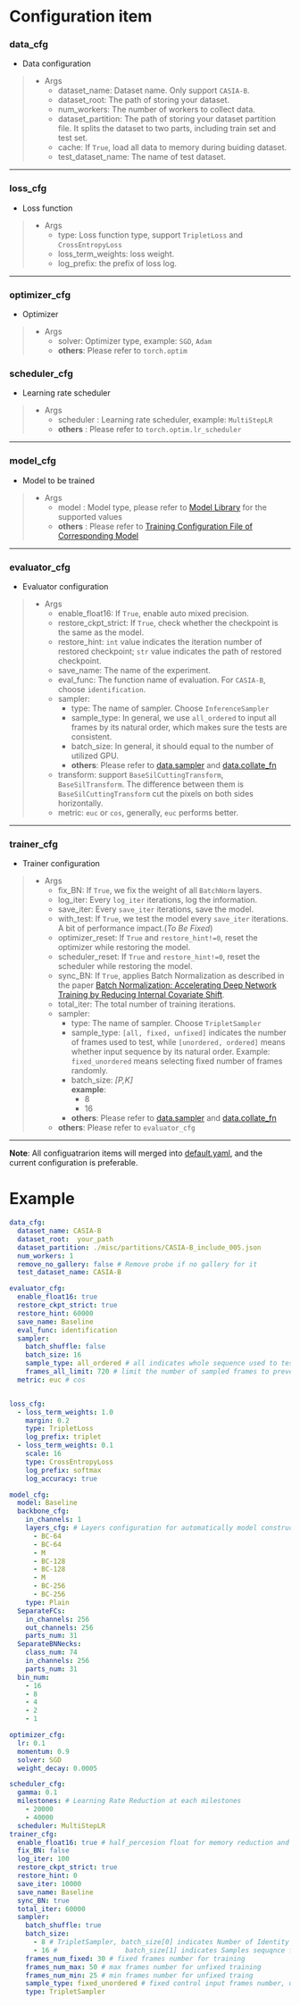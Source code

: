 # Configuration item

### data_cfg
* Data configuration
>
>  * Args
>     * dataset_name: Dataset name. Only support `CASIA-B`.
>     * dataset_root: The path of storing your dataset.
>     * num_workers: The number of workers to collect data.
>     * dataset_partition: The path of storing your dataset partition file. It splits the dataset to two parts, including train set and test set.
>     * cache: If `True`, load all data to memory during buiding dataset.
>     * test_dataset_name: The name of test dataset. 
----

### loss_cfg
* Loss function
>  * Args
>     * type: Loss function type, support `TripletLoss` and `CrossEntropyLoss`
>     * loss_term_weights: loss weight.
>     * log_prefix: the prefix of loss log.

----
### optimizer_cfg
* Optimizer
>  * Args
>     * solver: Optimizer type, example: `SGD`, `Adam`
>     * **others**: Please refer to `torch.optim`


### scheduler_cfg
* Learning rate scheduler
>  * Args
>     * scheduler : Learning rate scheduler, example: `MultiStepLR`
>     * **others** : Please refer to `torch.optim.lr_scheduler`
----
### model_cfg
* Model to be trained
>  * Args
>     * model : Model type, please refer to [Model Library](../lib/modeling/models) for the supported values
>     * **others** : Please refer to [Training Configuration File of Corresponding Model](../config)
----
### evaluator_cfg
* Evaluator configuration
>  * Args
>     * enable_float16: If `True`, enable auto mixed precision.
>     * restore_ckpt_strict: If `True`, check whether the checkpoint is the same as the model.
>     * restore_hint: `int` value indicates the iteration number of restored checkpoint; `str` value indicates the path of restored checkpoint.
>     * save_name: The name of the experiment.
>     * eval_func: The function name of evaluation. For `CASIA-B`, choose `identification`.
>     * sampler:
>       - type: The name of sampler. Choose `InferenceSampler`
>       - sample_type: In general, we use `all_ordered` to input all frames by its natural order, which makes sure the tests are consistent.
>       - batch_size: In general, it should equal to the number of utilized GPU.
>       - **others**: Please refer to [data.sampler](../lib/data/sampler.py) and [data.collate_fn](../lib/data/collate_fn.py)
>     * transform: support `BaseSilCuttingTransform`, `BaseSilTransform`. The difference between them is `BaseSilCuttingTransform` cut the pixels on both sides horizontally.
>     * metric: `euc` or `cos`, generally, `euc` performs better.

----
### trainer_cfg
* Trainer configuration
>  * Args
>     * fix_BN: If `True`, we fix the weight of all `BatchNorm` layers.
>     * log_iter: Every `log_iter` iterations, log the information.
>     * save_iter: Every `save_iter` iterations, save the model.
>     * with_test: If `True`, we test the model every `save_iter` iterations. A bit of performance impact.(*To Be Fixed*)
>     * optimizer_reset: If `True` and `restore_hint!=0`, reset the optimizer while restoring the model.
>     * scheduler_reset: If `True` and `restore_hint!=0`, reset the scheduler while restoring the model.
>     * sync_BN: If `True`, applies Batch Normalization as described in the paper [Batch Normalization: Accelerating Deep Network Training by Reducing Internal Covariate Shift](https://arxiv.org/abs/1502.03167).
>     * total_iter: The total number of training iterations.
>     * sampler:
>       - type: The name of sampler. Choose `TripletSampler`
>       - sample_type: `[all, fixed, unfixed]` indicates the number of frames used to test, while `[unordered, ordered]` means whether input sequence by its natural order. Example: `fixed_unordered` means selecting fixed number of frames randomly.
>       - batch_size: *[P,K]*\
>         **example**:
>         - 8
>         - 16
>       - **others**: Please refer to [data.sampler](../lib/data/sampler.py) and [data.collate_fn](../lib/data/collate_fn.py)
>     * **others**: Please refer to `evaluator_cfg`
---
**Note**: All configuatrarion items will merged into [default.yaml](../config/default.yaml), and the current configuration is preferable.

# Example

```yaml
data_cfg:
  dataset_name: CASIA-B
  dataset_root:  your_path
  dataset_partition: ./misc/partitions/CASIA-B_include_005.json
  num_workers: 1
  remove_no_gallery: false # Remove probe if no gallery for it
  test_dataset_name: CASIA-B

evaluator_cfg:
  enable_float16: true
  restore_ckpt_strict: true
  restore_hint: 60000
  save_name: Baseline
  eval_func: identification
  sampler:
    batch_shuffle: false
    batch_size: 16
    sample_type: all_ordered # all indicates whole sequence used to test, while ordered means input sequence by its natural order; Other options:   fixed_unordered
    frames_all_limit: 720 # limit the number of sampled frames to prevent out of memory
  metric: euc # cos


loss_cfg:
  - loss_term_weights: 1.0
    margin: 0.2
    type: TripletLoss
    log_prefix: triplet
  - loss_term_weights: 0.1
    scale: 16
    type: CrossEntropyLoss
    log_prefix: softmax
    log_accuracy: true

model_cfg:
  model: Baseline
  backbone_cfg:
    in_channels: 1
    layers_cfg: # Layers configuration for automatically model construction
      - BC-64
      - BC-64
      - M
      - BC-128
      - BC-128
      - M
      - BC-256
      - BC-256
    type: Plain
  SeparateFCs:
    in_channels: 256
    out_channels: 256
    parts_num: 31
  SeparateBNNecks:
    class_num: 74
    in_channels: 256
    parts_num: 31
  bin_num:
    - 16
    - 8
    - 4
    - 2
    - 1

optimizer_cfg:
  lr: 0.1
  momentum: 0.9
  solver: SGD
  weight_decay: 0.0005

scheduler_cfg:
  gamma: 0.1
  milestones: # Learning Rate Reduction at each milestones
    - 20000
    - 40000
  scheduler: MultiStepLR
trainer_cfg:
  enable_float16: true # half_percesion float for memory reduction and speedup
  fix_BN: false
  log_iter: 100
  restore_ckpt_strict: true
  restore_hint: 0
  save_iter: 10000
  save_name: Baseline
  sync_BN: true
  total_iter: 60000
  sampler:
    batch_shuffle: true
    batch_size:
      - 8 # TripletSampler, batch_size[0] indicates Number of Identity
      - 16 #                 batch_size[1] indicates Samples sequqnce for each Identity
    frames_num_fixed: 30 # fixed frames number for training
    frames_num_max: 50 # max frames number for unfixed training
    frames_num_min: 25 # min frames number for unfixed traing
    sample_type: fixed_unordered # fixed control input frames number, unordered for controlling order of input tensor; Other options: unfixed_ordered or all_ordered
    type: TripletSampler


```
